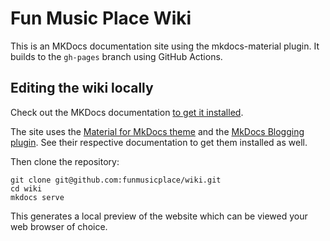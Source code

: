 # Fun Music Place Wiki

This is an MKDocs documentation site using the mkdocs-material plugin. It builds to the `gh-pages` branch using GitHub Actions.

## Editing the wiki locally

Check out the MKDocs documentation [to get it installed](https://www.mkdocs.org/getting-started/). 

The site uses the [Material for MkDocs theme](https://github.com/squidfunk/mkdocs-material) and the [MkDocs Blogging plugin](https://liang2kl.github.io/mkdocs-blogging-plugin/). See their respective documentation to get them installed as well.  

Then clone the repository:

```
git clone git@github.com:funmusicplace/wiki.git
cd wiki
mkdocs serve
```
This generates a local preview of the website which can be viewed your web browser of choice. 
